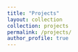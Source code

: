 ```yaml
---
title: "Projects"
layout: collection
collection: projects
permalink: /projects/
author_profile: true
---
```

